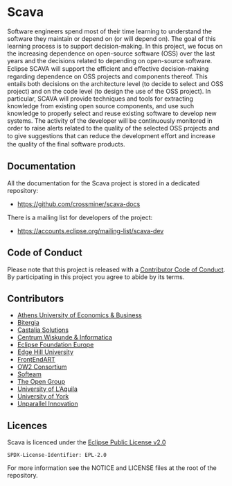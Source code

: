 # Scava

Software engineers spend most of their time learning to understand the software they maintain or depend on (or will depend on). The goal of this learning process is to support decision-making. In this project, we focus on the increasing dependence on open-source software (OSS) over the last years and the decisions related to depending on open-source software. Eclipse SCAVA will support the eﬃcient and eﬀective decision-making regarding dependence on OSS projects and components thereof. This entails both decisions on the architecture level (to decide to select and OSS project) and on the code level (to design the use of the OSS project).  In particular, SCAVA will provide techniques and tools for extracting knowledge from existing open source components, and use such knowledge to properly select and reuse existing software to develop new systems. The activity of the developer will be continuously monitored in order to raise alerts related to the quality of the selected OSS projects and to give suggestions that can reduce the development eﬀort and increase the quality of the ﬁnal software products.


## Documentation

All the documentation for the Scava project is stored in a dedicated repository:

* https://github.com/crossminer/scava-docs

There is a mailing list for developers of the project:

* https://accounts.eclipse.org/mailing-list/scava-dev


## Code of Conduct

Please note that this project is released with a [Contributor Code of Conduct](https://www.contributor-covenant.org/version/1/4/code-of-conduct). By participating in this project you agree to abide by its terms.


## Contributors

* [Athens University of Economics & Business](https://www.dmst.aueb.gr/index.php/en/)
* [Bitergia](https://www.bitergia.com/)
* [Castalia Solutions](https://castalia.solutions)
* [Centrum Wiskunde & Informatica](https://www.cwi.nl/)
* [Eclipse Foundation Europe](https://eclipse.org/)
* [Edge Hill University](https://www.edgehill.ac.uk/computerscience/)
* [FrontEndART](https://frontendart.com/)
* [OW2 Consortium](https://www.ow2.org/)
* [Softeam](http://www.softeam.fr/)
* [The Open Group](https://www.opengroup.org/)
* [University of L’Aquila](http://www.disim.univaq.it/main/index.php)
* [University of York](http://www.cs.york.ac.uk/)
* [Unparallel Innovation](http://www.unparallel.pt/)


## Licences

Scava is licenced under the [Eclipse Public License v2.0](https://www.eclipse.org/legal/epl-2.0/)

    SPDX-License-Identifier: EPL-2.0

For more information see the NOTICE and LICENSE files at the root of the repository.
